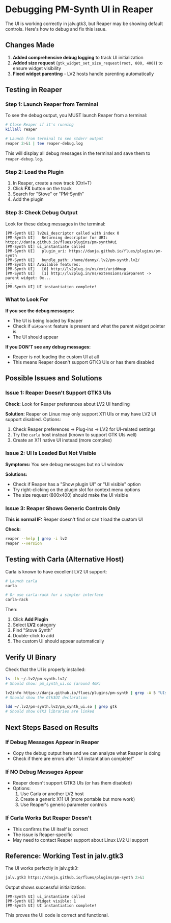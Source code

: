 # Debugging PM-Synth UI in Reaper

The UI is working correctly in jalv.gtk3, but Reaper may be showing default controls. Here's how to debug and fix this issue.

## Changes Made

1. **Added comprehensive debug logging** to track UI initialization
2. **Added size request** (`gtk_widget_set_size_request(root, 800, 400)`) to ensure widget visibility
3. **Fixed widget parenting** - LV2 hosts handle parenting automatically

## Testing in Reaper

### Step 1: Launch Reaper from Terminal

To see the debug output, you MUST launch Reaper from a terminal:

```bash
# Close Reaper if it's running
killall reaper

# Launch from terminal to see stderr output
reaper 2>&1 | tee reaper-debug.log
```

This will display all debug messages in the terminal and save them to `reaper-debug.log`.

### Step 2: Load the Plugin

1. In Reaper, create a new track (Ctrl+T)
2. Click **FX** button on the track
3. Search for "Stove" or "PM-Synth"
4. Add the plugin

### Step 3: Check Debug Output

Look for these debug messages in the terminal:

```
[PM-Synth UI] lv2ui_descriptor called with index 0
[PM-Synth UI]   Returning descriptor for URI: https://danja.github.io/flues/plugins/pm-synth#ui
[PM-Synth UI] ui_instantiate called
[PM-Synth UI]   plugin_uri: https://danja.github.io/flues/plugins/pm-synth
[PM-Synth UI]   bundle_path: /home/danny/.lv2/pm-synth.lv2/
[PM-Synth UI] Available features:
[PM-Synth UI]   [0] http://lv2plug.in/ns/ext/urid#map
[PM-Synth UI]   [1] http://lv2plug.in/ns/extensions/ui#parent -> parent widget: 0x...
...
[PM-Synth UI] UI instantiation complete!
```

### What to Look For

**If you see the debug messages:**
- The UI is being loaded by Reaper
- Check if `ui#parent` feature is present and what the parent widget pointer is
- The UI should appear

**If you DON'T see any debug messages:**
- Reaper is not loading the custom UI at all
- This means Reaper doesn't support GTK3 UIs or has them disabled

## Possible Issues and Solutions

### Issue 1: Reaper Doesn't Support GTK3 UIs

**Check:** Look for Reaper preferences about LV2 UI handling

**Solution:** Reaper on Linux may only support X11 UIs or may have LV2 UI support disabled. Options:
1. Check Reaper preferences → Plug-ins → LV2 for UI-related settings
2. Try the `carla` host instead (known to support GTK UIs well)
3. Create an X11 native UI instead (more complex)

### Issue 2: UI Is Loaded But Not Visible

**Symptoms:** You see debug messages but no UI window

**Solutions:**
- Check if Reaper has a "Show plugin UI" or "UI visible" option
- Try right-clicking on the plugin slot for context menu options
- The size request (800x400) should make the UI visible

### Issue 3: Reaper Shows Generic Controls Only

**This is normal IF:** Reaper doesn't find or can't load the custom UI

**Check:**
```bash
reaper --help | grep -i lv2
reaper --version
```

## Testing with Carla (Alternative Host)

Carla is known to have excellent LV2 UI support:

```bash
# Launch carla
carla

# Or use carla-rack for a simpler interface
carla-rack
```

Then:
1. Click **Add Plugin**
2. Select **LV2** category
3. Find "Stove Synth"
4. Double-click to add
5. The custom UI should appear automatically

## Verify UI Binary

Check that the UI is properly installed:

```bash
ls -lh ~/.lv2/pm-synth.lv2/
# Should show: pm_synth_ui.so (around 46K)

lv2info https://danja.github.io/flues/plugins/pm-synth | grep -A 5 "UIs:"
# Should show the Gtk3UI declaration

ldd ~/.lv2/pm-synth.lv2/pm_synth_ui.so | grep gtk
# Should show GTK3 libraries are linked
```

## Next Steps Based on Results

### If Debug Messages Appear in Reaper
- Copy the debug output here and we can analyze what Reaper is doing
- Check if there are errors after "UI instantiation complete!"

### If NO Debug Messages Appear
- Reaper doesn't support GTK3 UIs (or has them disabled)
- Options:
  1. Use Carla or another LV2 host
  2. Create a generic X11 UI (more portable but more work)
  3. Use Reaper's generic parameter controls

### If Carla Works But Reaper Doesn't
- This confirms the UI itself is correct
- The issue is Reaper-specific
- May need to contact Reaper support about Linux LV2 UI support

## Reference: Working Test in jalv.gtk3

The UI works perfectly in jalv.gtk3:

```bash
jalv.gtk3 https://danja.github.io/flues/plugins/pm-synth 2>&1
```

Output shows successful initialization:
```
[PM-Synth UI] ui_instantiate called
[PM-Synth UI] Widget visible: 1
[PM-Synth UI] UI instantiation complete!
```

This proves the UI code is correct and functional.
